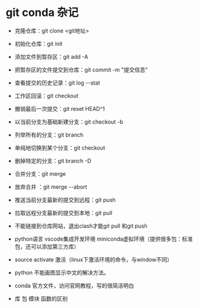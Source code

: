 # git conda 杂记
+ 克隆仓库：git clone <git地址>
+ 初始化仓库：git init   

+ 添加文件到暂存区：git add -A  
+ 把暂存区的文件提交到仓库：git commit -m "提交信息" 
+ 查看提交的历史记录：git log --stat  

+ 工作区回滚：git checkout <filename>  
+ 撤销最后一次提交：git reset HEAD^1  

+ 以当前分支为基础新建分支：git checkout -b <branchname>  
+ 列举所有的分支：git branch  
+ 单纯地切换到某个分支：git checkout <branchname>  
+ 删掉特定的分支：git branch -D <branchname>  
+ 合并分支：git merge <branchname>  
+ 放弃合并 ：git merge --abort  

+ 推送当前分支最新的提交到远程：git push  
+ 拉取远程分支最新的提交到本地：git pull  

+ 不能链接到仓库网站，退出clash才能git pull 和git push
+ python语言 vscode集成开发环境 miniconda虚拟环境（提供很多包：标准包，还可以添加第三方库）
+ source  activate 激活（linux下激活环境的命令，与window不同）
+ python 不能画图显示中文的解决方法。
+ conda 官方文件，访问官网教程，写的很简洁明白
+ 库 包 模块 函数的区别